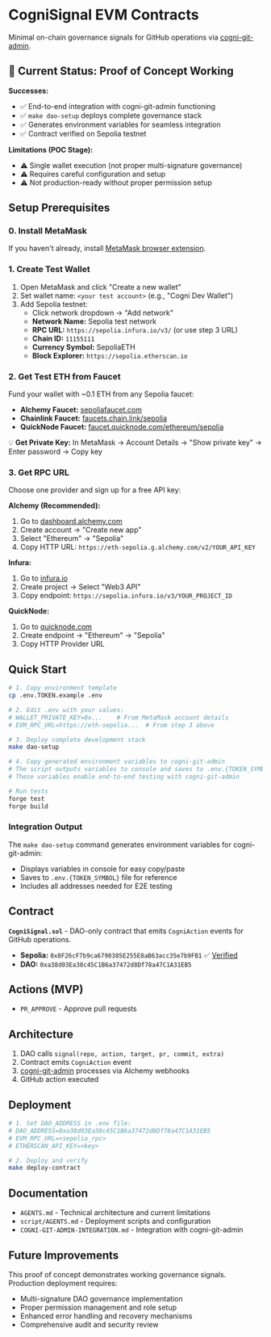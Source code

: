 # CogniSignal EVM Contracts

Minimal on-chain governance signals for GitHub operations via [cogni-git-admin](https://github.com/Cogni-DAO/cogni-git-admin).

## 🚀 Current Status: Proof of Concept Working

**Successes:**
- ✅ End-to-end integration with cogni-git-admin functioning
- ✅ `make dao-setup` deploys complete governance stack
- ✅ Generates environment variables for seamless integration
- ✅ Contract verified on Sepolia testnet

**Limitations (POC Stage):**
- ⚠️ Single wallet execution (not proper multi-signature governance)
- ⚠️ Requires careful configuration and setup
- ⚠️ Not production-ready without proper permission setup

## Setup Prerequisites

### 0. Install MetaMask
If you haven't already, install [MetaMask browser extension](https://metamask.io/).

### 1. Create Test Wallet
1. Open MetaMask and click "Create a new wallet"
2. Set wallet name: `<your test account>` (e.g., "Cogni Dev Wallet")  
3. Add Sepolia testnet:
   - Click network dropdown → "Add network"
   - **Network Name:** Sepolia test network
   - **RPC URL:** `https://sepolia.infura.io/v3/` (or use step 3 URL)
   - **Chain ID:** `11155111`
   - **Currency Symbol:** SepoliaETH
   - **Block Explorer:** `https://sepolia.etherscan.io`

### 2. Get Test ETH from Faucet
Fund your wallet with ~0.1 ETH from any Sepolia faucet:
- **Alchemy Faucet:** [sepoliafaucet.com](https://sepoliafaucet.com/)
- **Chainlink Faucet:** [faucets.chain.link/sepolia](https://faucets.chain.link/sepolia)
- **QuickNode Faucet:** [faucet.quicknode.com/ethereum/sepolia](https://faucet.quicknode.com/ethereum/sepolia)

💡 **Get Private Key:** In MetaMask → Account Details → "Show private key" → Enter password → Copy key

### 3. Get RPC URL
Choose one provider and sign up for a free API key:

**Alchemy (Recommended):**
1. Go to [dashboard.alchemy.com](https://dashboard.alchemy.com/)
2. Create account → "Create new app" 
3. Select "Ethereum" → "Sepolia"
4. Copy HTTP URL: `https://eth-sepolia.g.alchemy.com/v2/YOUR_API_KEY`

**Infura:**
1. Go to [infura.io](https://infura.io/)  
2. Create project → Select "Web3 API"
3. Copy endpoint: `https://sepolia.infura.io/v3/YOUR_PROJECT_ID`

**QuickNode:**
1. Go to [quicknode.com](https://quicknode.com/)
2. Create endpoint → "Ethereum" → "Sepolia"
3. Copy HTTP Provider URL

## Quick Start

```bash
# 1. Copy environment template
cp .env.TOKEN.example .env

# 2. Edit .env with your values:
# WALLET_PRIVATE_KEY=0x...    # From MetaMask account details
# EVM_RPC_URL=https://eth-sepolia...  # From step 3 above

# 3. Deploy complete development stack
make dao-setup

# 4. Copy generated environment variables to cogni-git-admin
# The script outputs variables to console and saves to .env.{TOKEN_SYMBOL}
# These variables enable end-to-end testing with cogni-git-admin

# Run tests
forge test        
forge build       
```

### Integration Output

The `make dao-setup` command generates environment variables for cogni-git-admin:
- Displays variables in console for easy copy/paste
- Saves to `.env.{TOKEN_SYMBOL}` file for reference
- Includes all addresses needed for E2E testing

## Contract

**`CogniSignal.sol`** - DAO-only contract that emits `CogniAction` events for GitHub operations.

- **Sepolia:** `0x8F26cF7b9ca6790385E255E8aB63acc35e7b9FB1` ✅ [Verified](https://sepolia.etherscan.io/address/0x8f26cf7b9ca6790385e255e8ab63acc35e7b9fb1)
- **DAO:** `0xa38d03Ea38c45C1B6a37472d8Df78a47C1A31EB5`

## Actions (MVP)

- `PR_APPROVE` - Approve pull requests

## Architecture

1. DAO calls `signal(repo, action, target, pr, commit, extra)`  
2. Contract emits `CogniAction` event
3. [cogni-git-admin](https://github.com/Cogni-DAO/cogni-git-admin) processes via Alchemy webhooks
4. GitHub action executed

## Deployment

```bash
# 1. Set DAO_ADDRESS in .env file:
# DAO_ADDRESS=0xa38d03Ea38c45C1B6a37472d8Df78a47C1A31EB5
# EVM_RPC_URL=<sepolia_rpc>
# ETHERSCAN_API_KEY=<key>

# 2. Deploy and verify
make deploy-contract
```

## Documentation

- `AGENTS.md` - Technical architecture and current limitations
- `script/AGENTS.md` - Deployment scripts and configuration
- `COGNI-GIT-ADMIN-INTEGRATION.md` - Integration with cogni-git-admin

## Future Improvements

This proof of concept demonstrates working governance signals. Production deployment requires:
- Multi-signature DAO governance implementation
- Proper permission management and role setup
- Enhanced error handling and recovery mechanisms
- Comprehensive audit and security review
